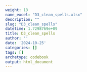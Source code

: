 ```yaml
---
weight: 13
name_excel: "D3_clean_spells.xlsx"
description: ""
slug: "D3_clean_spells"
datetime: 1.7298769e+09
title: D3_clean_spells
author: ''
date: '2024-10-25'
categories: []
tags: []
archetype: codebook
output: html_document
---
```


<div class="tabcontent"></div>
